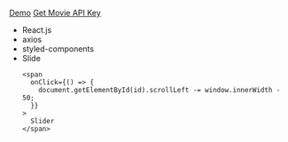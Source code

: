 [Demo](https://react-disney-plus-app-orpin.vercel.app/)
[Get Movie API Key](https://www.themoviedb.org/)

- React.js
- axios
- styled-components
- Slide
  ```
  <span
    onClick={() => {
      document.getElementById(id).scrollLeft -= window.innerWidth - 50;
    }}
  >
    Slider
  </span>
  ```
